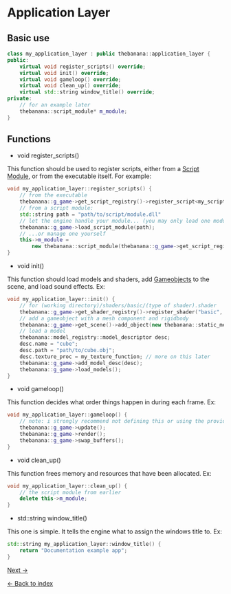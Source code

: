 # Application Layer
## Basic use
```cpp
class my_application_layer : public thebanana::application_layer {
public:
	virtual void register_scripts() override;
	virtual void init() override;
	virtual void gameloop() override;
	virtual void clean_up() override;
	virtual std::string window_title() override;
private:
	// for an example later
	thebanana::script_module* m_module;
}
```
## Functions
- void register_scripts()

This function should be used to register scripts, either from a [Script Module](script_module.md), or from the executable itself. For example:
```cpp
void my_application_layer::register_scripts() {
	// from the executable
	thebanana::g_game->get_script_registry()->register_script<my_script>();
	// from a script module:
	std::string path = "path/to/script/module.dll"
	// let the engine handle your module... (you may only load one module at a time)
	thebanana::g_game->load_script_module(path);
	// ...or manage one yourself
	this->m_module =
		new thebanana::script_module(thebanana::g_game->get_script_registry(), path);
}
```

- void init()

This function should load models and shaders, add [Gameobjects](gameobject.md) to the scene, and load sound effects. Ex:
```cpp
void my_application_layer::init() {
	// for (working directory)/shaders/basic/(type of shader).shader
	thebanana::g_game->get_shader_registry()->register_shader("basic", new opengl_shader_library::file_shader("basic"));
	// add a gameobject with a mesh component and rigidbody
	thebanana::g_game->get_scene()->add_object(new thebanana::static_mesh("cube"));
	// load a model
	thebanana::model_registry::model_descriptor desc;
	desc.name = "cube";
	desc.path = "path/to/cube.obj";
	desc.texture_proc = my_texture_function; // more on this later
	thebanana::g_game->add_model_desc(desc);
	thebanana::g_game->load_models();
}
```

- void gameloop()

This function decides what order things happen in during each frame. Ex:
```cpp
void my_application_layer::gameloop() {
	// note: i strongly recommend not defining this or using the provided code:
	thebanana::g_game->update();
	thebanana::g_game->render();
	thebanana::g_game->swap_buffers();
}
```

- void clean_up()

This function frees memory and resources that have been allocated. Ex:
```cpp
void my_application_layer::clean_up() {
	// the script module from earlier
	delete this->m_module;
}
```

- std::string window_title()

This one is simple. It tells the engine what to assign the windows title to. Ex:
```cpp
std::string my_application_layer::window_title() {
	return "Documentation example app";
}
```
[Next ->](basic_gameobject.md)

[<- Back to index](../README.md)